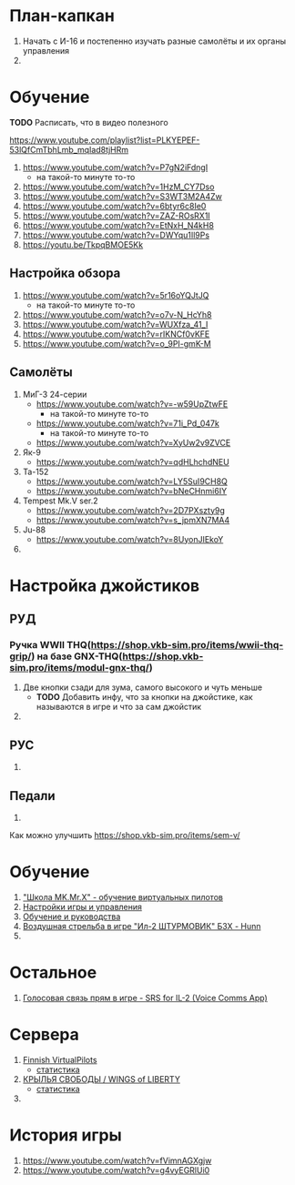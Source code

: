 # План-капкан
1. Начать с И-16 и постепенно изучать разные самолёты и их органы управления
2. 


# Обучение
**TODO** Расписать, что в видео полезного

https://www.youtube.com/playlist?list=PLKYEPEF-53lQfCmTbhLmb_mqIad8tjHRm


1. https://www.youtube.com/watch?v=P7gN2iFdngI
    - на такой-то минуте то-то
2. https://www.youtube.com/watch?v=1HzM_CY7Dso
3. https://www.youtube.com/watch?v=S3WT3M2A4Zw
4. https://www.youtube.com/watch?v=6btyr6c8Ie0
5. https://www.youtube.com/watch?v=ZAZ-ROsRX1I
6. https://www.youtube.com/watch?v=EtNxH_N4kH8
7. https://www.youtube.com/watch?v=DWYqu1Il9Ps
8. https://youtu.be/TkpqBMOE5Kk

## Настройка обзора
1. https://www.youtube.com/watch?v=5r16oYQJtJQ
    - на такой-то минуте то-то
2. https://www.youtube.com/watch?v=o7v-N_HcYh8
3. https://www.youtube.com/watch?v=WUXfza_41_I
4. https://www.youtube.com/watch?v=rIKNCf0vKFE
5. https://www.youtube.com/watch?v=o_9PI-gmK-M

## Самолёты
1. МиГ-3 24-серии
    - https://www.youtube.com/watch?v=-w59UpZtwFE
        - на такой-то минуте то-то
    - https://www.youtube.com/watch?v=71i_Pd_047k
        - на такой-то минуте то-то
    - https://www.youtube.com/watch?v=XyUw2v9ZVCE
2. Як-9
    - https://www.youtube.com/watch?v=qdHLhchdNEU
3. Ta-152
    - https://www.youtube.com/watch?v=LY5SuI9CH8Q
    - https://www.youtube.com/watch?v=bNeCHnmi6IY
4. Tempest Mk.V ser.2
    - https://www.youtube.com/watch?v=2D7PXszty9g
    - https://www.youtube.com/watch?v=s_jpmXN7MA4
5. Ju-88
    - https://www.youtube.com/watch?v=8UyonJIEkoY
6. 

# Настройка джойстиков
## РУД
### Ручка WWII THQ(https://shop.vkb-sim.pro/items/wwii-thq-grip/) на базе GNX-THQ(https://shop.vkb-sim.pro/items/modul-gnx-thq/)
1. Две кнопки сзади для зума, самого высокого и чуть меньше
   - **TODO** Добавить инфу, что за кнопки на джойстике, как называются в игре и что за сам джойстик
2. 
## РУС
1.
## Педали
1.

Как можно улучшить
https://shop.vkb-sim.pro/items/sem-v/

# Обучение
1. ["Школа MK.Mr.X" - обучение виртуальных пилотов](https://forum.il2sturmovik.ru/topic/4923-%D1%88%D0%BA%D0%BE%D0%BB%D0%B0-mkmrx-%D0%BE%D0%B1%D1%83%D1%87%D0%B5%D0%BD%D0%B8%D0%B5-%D0%B2%D0%B8%D1%80%D1%82%D1%83%D0%B0%D0%BB%D1%8C%D0%BD%D1%8B%D1%85-%D0%BF%D0%B8%D0%BB%D0%BE%D1%82%D0%BE%D0%B2/)
2. [Настройки игры и управления](https://forum.il2sturmovik.ru/forum/47-%D0%BD%D0%B0%D1%81%D1%82%D1%80%D0%BE%D0%B9%D0%BA%D0%B8-%D0%B8%D0%B3%D1%80%D1%8B-%D0%B8-%D1%83%D0%BF%D1%80%D0%B0%D0%B2%D0%BB%D0%B5%D0%BD%D0%B8%D1%8F/)
3. [Обучение и руководства](https://forum.il2sturmovik.ru/forum/44-%D0%BE%D0%B1%D1%83%D1%87%D0%B5%D0%BD%D0%B8%D0%B5-%D0%B8-%D1%80%D1%83%D0%BA%D0%BE%D0%B2%D0%BE%D0%B4%D1%81%D1%82%D0%B2%D0%B0/)
4. [Воздушная стрельба в игре "Ил-2 ШТУРМОВИК" БЗХ - Hunn](https://www.youtube.com/watch?v=TkpqBMOE5Kk)
5. 



# Остальное
1. [Голосовая связь прям в игре - SRS for IL-2 (Voice Comms App)](https://forum.il2sturmovik.ru/topic/13613-%D0%B8%D1%81%D0%BF%D0%BE%D0%BB%D1%8C%D0%B7%D0%BE%D0%B2%D0%B0%D0%BD%D0%B8%D0%B5-srs-for-il-2-voice-comms-app/)


# Сервера
1. [Finnish VirtualPilots](https://forum.il2sturmovik.ru/topic/6043-%D0%BD%D0%BE%D0%B2%D1%8B%D0%B9-finnish-virtualpilots-dynamic-war-%D0%B6%D1%83%D1%82%D0%BA%D0%B8%D0%B9-%D1%85%D0%B0%D1%80%D0%B4%D0%BA%D0%BE%D1%80/)
    - [статистика](https://stats.virtualpilots.fi/)
2. [КРЫЛЬЯ СВОБОДЫ / WINGS of LIBERTY](https://forum.il2sturmovik.ru/topic/6481-%D0%BA%D1%80%D1%8B%D0%BB%D1%8C%D1%8F-%D1%81%D0%B2%D0%BE%D0%B1%D0%BE%D0%B4%D1%8B-wings-of-liberty/)
    - [статистика](http://il2stat.aviaskins.com:8008/ru/)
3. 

# История игры
1. https://www.youtube.com/watch?v=fVimnAGXgjw
2. https://www.youtube.com/watch?v=g4vyEGRlUi0
